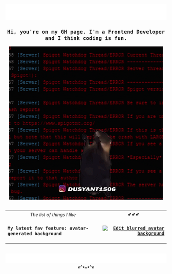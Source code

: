 <img height="50" alt="Make web great again!!!" width="100%" src="https://github.com/viktoriabakun/viktoriabakun/blob/main/media/make-web-great-again.svg"/>


<h3 align="center">
  <samp>
  Hi, you're on my GH page. I'm a Frontend Developer and I think coding is fun. 
  </samp>
</h3>

<div align="center">
  <img src="https://github.com/viktoriabakun/viktoriabakun/blob/main/media/aaa-panic.gif" alt="sth crazy is going on here" />
</div>

<br/>

<table width="100%" align="center">
<tr>
  <td align="center">
    <i>
      The list of things I like
    </i>
  </td>
  <td align="center">💕 💕 💕</td>
</tr>

<tr>
  <td align="left">
    <h4>
      <samp>
        My latest fav feature: avatar-generated background
      </samp>
    </h4>
  </td>
  
  <td align="right">
    <h4>
      <samp>

  [![Edit blurred avatar background](https://codesandbox.io/static/img/play-codesandbox.svg)](https://codesandbox.io/p/devbox/blurred-avatar-background-r7rqdl?file=%2Fsrc%2Fcomponents%2Fheader%2Findex.tsx%3A7%2C27&embed=1)
  
  </samp>
    </h4>
</td>
</tr>
</table>

<br/>

<img height="30" alt="Thanks for visiting me" width="100%" src="https://github.com/viktoriabakun/viktoriabakun/blob/main/media/crazy-marquee.svg" />

<div align="center">ฅ^•ﻌ•^ฅ</div>
